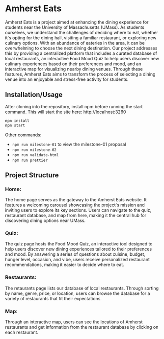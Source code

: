 # Amherst Eats

Amherst Eats is a project aimed at enhancing the dining experience for students near the University of Massachusetts (UMass). As students ourselves, we understand the challenges of deciding where to eat, whether it's opting for the dining hall, visiting a familiar restaurant, or exploring new culinary options. With an abundance of eateries in the area, it can be overwhelming to choose the next dining destination. Our project addresses this by providing a centralized platform that includes a curated database of local restaurants, an interactive Food Mood Quiz to help users discover new culinary experiences based on their preferences and mood, and an interactive map for visualizing nearby dining venues. Through these features, Amherst Eats aims to transform the process of selecting a dining venue into an enjoyable and stress-free activity for students.

## Installation/Usage

After cloning into the repository, install npm before running the start command. This will start the site here: http://localhost:3260

```bash
npm install
npm start
```

Other commands:
- ``npm run milestone-01`` to view the milestone-01 proposal
- ``npm run milestone-02``
- ``npm run validate-html``
- ``npm run prettier``

## Project Structure
### Home:
The home page serves as the gateway to the Amherst Eats website. It features a welcoming carousel showcasing the project's mission and inviting users to explore its key sections. Users can navigate to the quiz, restaurant database, and map from here, making it the central hub for discovering dining options near UMass.
### Quiz:
The quiz page hosts the Food Mood Quiz, an interactive tool designed to help users discover new dining experiences tailored to their preferences and mood. By answering a series of questions about cuisine, budget, hunger level, occasion, and vibe, users receive personalized restaurant recommendations, making it easier to decide where to eat.
### Restaurants:
The retaurants page lists our database of local restaurants. Through sorting by name, genre, price, or location, users can browse the database for a variety of restaurants that fit their expectations.
### Map:
Through an interactive map, users can see the locations of Amherst restaurants and get information from the restaurant database by clicking on each restaurant.

